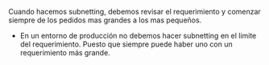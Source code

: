 Cuando hacemos subnetting, debemos revisar el requerimiento y comenzar siempre de los pedidos mas grandes a los mas pequeños.
- En un entorno de producción no debemos hacer subnetting en el limite del requerimiento. Puesto que siempre puede haber uno con un requerimiento más grande. 

 